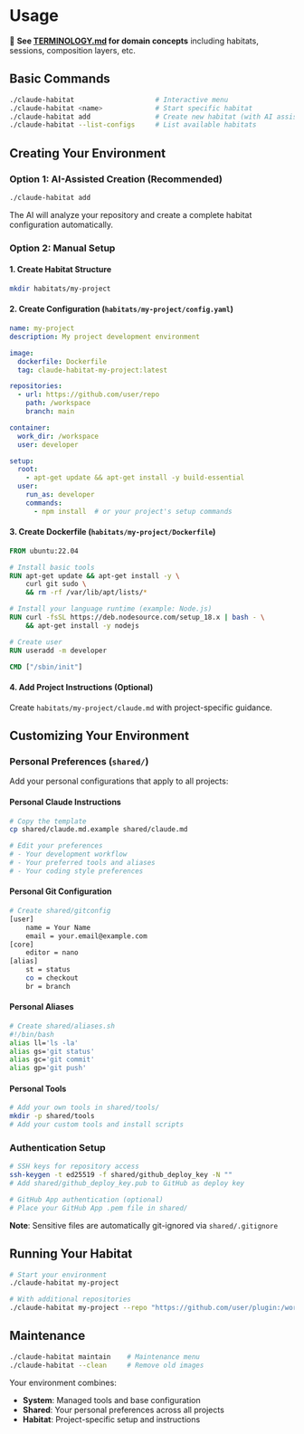 # Usage

📖 **See [TERMINOLOGY.md](TERMINOLOGY.md) for domain concepts** including habitats, sessions, composition layers, etc.

## Basic Commands

```bash
./claude-habitat                    # Interactive menu
./claude-habitat <name>             # Start specific habitat
./claude-habitat add                # Create new habitat (with AI assistance)
./claude-habitat --list-configs     # List available habitats
```

## Creating Your Environment

### Option 1: AI-Assisted Creation (Recommended)
```bash
./claude-habitat add
```
The AI will analyze your repository and create a complete habitat configuration automatically.

### Option 2: Manual Setup

#### 1. Create Habitat Structure
```bash
mkdir habitats/my-project
```

#### 2. Create Configuration (`habitats/my-project/config.yaml`)
```yaml
name: my-project
description: My project development environment

image:
  dockerfile: Dockerfile
  tag: claude-habitat-my-project:latest

repositories:
  - url: https://github.com/user/repo
    path: /workspace
    branch: main

container:
  work_dir: /workspace
  user: developer

setup:
  root:
    - apt-get update && apt-get install -y build-essential
  user:
    run_as: developer
    commands:
      - npm install  # or your project's setup commands
```

#### 3. Create Dockerfile (`habitats/my-project/Dockerfile`)
```dockerfile
FROM ubuntu:22.04

# Install basic tools
RUN apt-get update && apt-get install -y \
    curl git sudo \
    && rm -rf /var/lib/apt/lists/*

# Install your language runtime (example: Node.js)
RUN curl -fsSL https://deb.nodesource.com/setup_18.x | bash - \
    && apt-get install -y nodejs

# Create user
RUN useradd -m developer

CMD ["/sbin/init"]
```

#### 4. Add Project Instructions (Optional)
Create `habitats/my-project/claude.md` with project-specific guidance.

## Customizing Your Environment

### Personal Preferences (`shared/`)

Add your personal configurations that apply to all projects:

#### Personal Claude Instructions
```bash
# Copy the template
cp shared/claude.md.example shared/claude.md

# Edit your preferences
# - Your development workflow
# - Your preferred tools and aliases
# - Your coding style preferences
```

#### Personal Git Configuration
```bash
# Create shared/gitconfig
[user]
    name = Your Name
    email = your.email@example.com
[core]
    editor = nano
[alias]
    st = status
    co = checkout
    br = branch
```

#### Personal Aliases
```bash
# Create shared/aliases.sh
#!/bin/bash
alias ll='ls -la'
alias gs='git status'
alias gc='git commit'
alias gp='git push'
```

#### Personal Tools
```bash
# Add your own tools in shared/tools/
mkdir -p shared/tools
# Add your custom tools and install scripts
```

### Authentication Setup

```bash
# SSH keys for repository access
ssh-keygen -t ed25519 -f shared/github_deploy_key -N ""
# Add shared/github_deploy_key.pub to GitHub as deploy key

# GitHub App authentication (optional)
# Place your GitHub App .pem file in shared/
```

**Note**: Sensitive files are automatically git-ignored via `shared/.gitignore`

## Running Your Habitat

```bash
# Start your environment
./claude-habitat my-project

# With additional repositories
./claude-habitat my-project --repo "https://github.com/user/plugin:/workspace/plugins/plugin"
```

## Maintenance

```bash
./claude-habitat maintain    # Maintenance menu
./claude-habitat --clean     # Remove old images
```

Your environment combines:
- **System**: Managed tools and base configuration
- **Shared**: Your personal preferences across all projects  
- **Habitat**: Project-specific setup and instructions